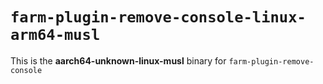 # `farm-plugin-remove-console-linux-arm64-musl`

This is the **aarch64-unknown-linux-musl** binary for `farm-plugin-remove-console`
